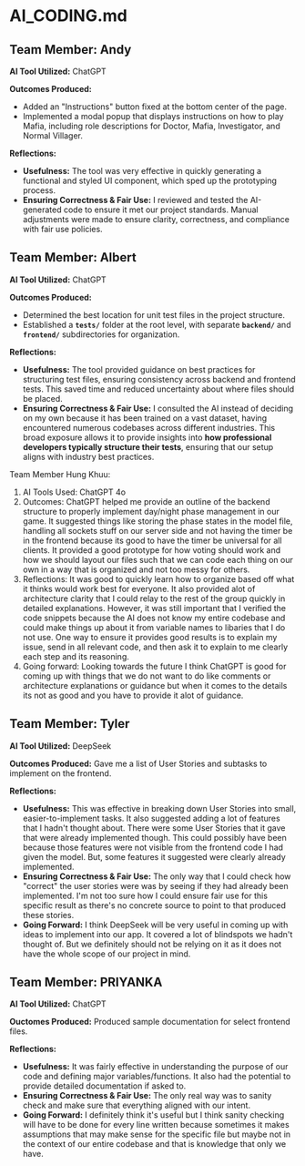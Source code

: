 # AI_CODING.md

## Team Member: Andy

**AI Tool Utilized:** ChatGPT

**Outcomes Produced:**
- Added an "Instructions" button fixed at the bottom center of the page.
- Implemented a modal popup that displays instructions on how to play Mafia, including role descriptions for Doctor, Mafia, Investigator, and Normal Villager.

**Reflections:**
- **Usefulness:** The tool was very effective in quickly generating a functional and styled UI component, which sped up the prototyping process.
- **Ensuring Correctness & Fair Use:** I reviewed and tested the AI-generated code to ensure it met our project standards. Manual adjustments were made to ensure clarity, correctness, and compliance with fair use policies.


## Team Member: Albert

**AI Tool Utilized:** ChatGPT  

**Outcomes Produced:**  
- Determined the best location for unit test files in the project structure.  
- Established a **`tests/`** folder at the root level, with separate **`backend/`** and **`frontend/`** subdirectories for organization. 

**Reflections:**  
- **Usefulness:** The tool provided guidance on best practices for structuring test files, ensuring consistency across backend and frontend tests. This saved time and reduced uncertainty about where files should be placed.  
- **Ensuring Correctness & Fair Use:** I consulted the AI instead of deciding on my own because it has been trained on a vast dataset, having encountered numerous codebases across different industries. This broad exposure allows it to provide insights into **how professional developers typically structure their tests**, ensuring that our setup aligns with industry best practices.  

Team Member Hung Khuu:
1. AI Tools Used: ChatGPT 4o
2. Outcomes: ChatGPT helped me provide an outline of the backend structure to properly implement day/night phase management in our game. It suggested things like storing the phase states in the model file, handling all sockets stuff on our server side and not having the timer be in the frontend because its good to have the timer be universal for all clients. It provided a good prototype for how voting should work and how we should layout our files such that we can code each thing on our own in a way that is organized and not too messy for others.
3. Reflections: It was good to quickly learn how to organize based off what it thinks would work best for everyone. It also provided alot of architecture clarity that I could relay to the rest of the group quickly in detailed explanations. However, it was still important that I verified the code snippets because the AI does not know my entire codebase and could make things up about it from variable names to libaries that I do not use. One way to ensure it provides good results is to explain my issue, send in all relevant code, and then ask it to explain to me clearly each step and its reasoning.
4. Going forward: Looking towards the future I think ChatGPT is good for coming up with things that we do not want to do like comments or architecture explanations or guidance but when it comes to the details its not as good and you have to provide it alot of guidance.

## Team Member: Tyler

**AI Tool Utilized:** DeepSeek

**Outcomes Produced:**
Gave me a list of User Stories and subtasks to implement on the frontend.

**Reflections:**
- **Usefulness:** This was effective in breaking down User Stories into small, easier-to-implement tasks. It also suggested adding a lot of features that I hadn't thought about. There were some User Stories that it gave that were already implemented though. This could possibly have been because those features were not visible from the frontend code I had given the model. But, some features it suggested were clearly already implemented.
- **Ensuring Correctness & Fair Use:** The only way that I could check how "correct" the user stories were was by seeing if they had already been implemented. I'm not too sure how I could ensure fair use for this specific result as there's no concrete source to point to that produced these stories.
- **Going Forward:** I think DeepSeek will be very useful in coming up with ideas to implement into our app. It covered a lot of blindspots we hadn't thought of. But we definitely should not be relying on it as it does not have the whole scope of our project in mind.


## Team Member: PRIYANKA 

**AI Tool Utilized:** ChatGPT

**Ouctomes Produced:** 
Produced sample documentation for select frontend files. 

**Reflections:**
- **Usefulness:** It was fairly effective in understanding the purpose of our code and defining major variables/functions. It also had the potential to provide detailed documentation if asked to.
- **Ensuring Correctness & Fair Use:** The only real way was to sanity check and make sure that everything aligned with our intent.
- **Going Forward:** I definitely think it's useful but I think sanity checking will have to be done for every line written because sometimes it makes assumptions that may make sense for the specific file but maybe not in the context of our entire codebase and that is knowledge that only we have. 
